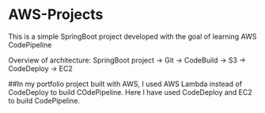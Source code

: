# AWS-Projects

This is a simple SpringBoot project developed with the goal of learning AWS CodePipeline 

Overview of architecture:
SpringBoot project -> Git -> CodeBuild -> S3 -> CodeDeploy -> EC2

##In my portfolio project built with AWS, I used AWS Lambda instead of CodeDeploy to build COdePipeline.
Here I have used CodeDeploy and EC2 to build CodePipeline.
